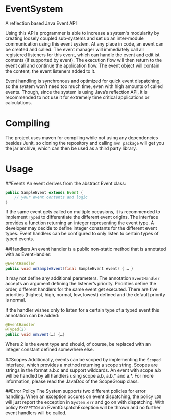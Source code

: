 # EventSystem
A reflection based Java Event API

 Using this API a programmer is able to increase a system's modularity by creating loosely coupled sub-systems and set 
 up an inter-module communication using this event system. At any place in code, an event can be created and called. The
 event manager will immediately call all registered listeners for this event, which can handle the event and edit ist
 contents (if supported by event). The execution flow will then return to the event call and continue the application
 flow. The event object will contain the content, the event listeners added to it.
 
Event handling is synchronous and optimized for quick event dispatching, so the system won’t need too much time, even
with high amounts of called events. Though, since the system is using Java’s reflection API, it is recommended to not
use it for extremely time critical applications or calculations.

# Compiling
The project uses maven for compiling while not using any dependencies besides Junit, so cloning the repository and
calling ``mvn package`` will get you the jar archive, which can then be used as a third party library.

# Usage
##Events
An event derives from the abstract Event class:
```Java
public SampleEvent extends Event {
	// your event contents and logic
}
```
If the same event gets called on multiple occasions, it is recommended to implement ```Typed``` to differentiate the
different event origins. The interface provides a function returning an integer representing the event type. A developer
 may decide to define integer constants for the different event types. Event handlers can be configured to only listen
 to certain types of typed events.

##Handlers
An event handler is a public non-static method that is annotated with as EventHandler:
```Java
@EventHandler
public void onSampleEvent(final SampleEvent event) { … }
```
It may not define any additional parameters. The annotation ```EventHandler``` accepts an argument defining the
listener’s priority. Priorities define the order, different handlers for the same event get executed. There are five
priorities (highest, high, normal, low, lowest) defined and the default priority is normal.

If the handler wishes only to listen for a certain type of a typed event this annotation can be added:
```Java
@EventHandler
@Typed(2)
public void onEvent(…) {…}
```
Where 2 is the event type and should, of course, be replaced with an integer constant defined somewhere else.

##Scopes
Additionally, events can be scoped by implementing the ```Scoped``` interface, which provides a method returning a scope
string. Scopes are strings in the format a.b.c and support wildcards.
An event with scope a.b will be handled by all handlers using scope a.b, a.b.* and a.*.
For more information, please read the JavaDoc of the ScopeGroup class.

##Error Policy
The System supports two different policies for error handling. When an exception occures on event dispatching, the
policy ``LOG`` will just report the exception in ``System.err`` and go on with dispatching. With policy ``EXCEPTION``
an EventDispatchException will be thrown and no further event handlers will be called.